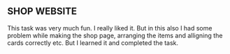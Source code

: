 ## SHOP WEBSITE
This task was very much fun. I really liked it. But in this also I had some problem while making the shop page, arranging the items and alligning the cards correctly etc. But I learned it and completed the task.
